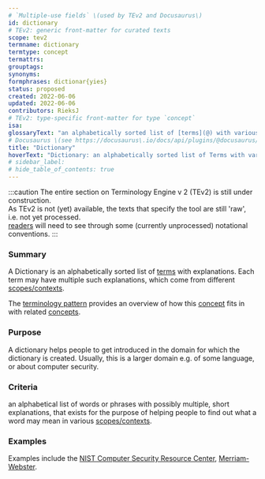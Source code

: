 ```yaml
---
# `Multiple-use fields` \(used by TEv2 and Docusaurus\)
id: dictionary
# TEv2: generic front-matter for curated texts
scope: tev2
termname: dictionary
termtype: concept
termattrs:
grouptags:
synonyms:
formphrases: dictionar{yies}
status: proposed
created: 2022-06-06
updated: 2022-06-06
contributors: RieksJ
# TEv2: type-specific front-matter for type `concept`
isa:
glossaryText: "an alphabetically sorted list of [terms](@) with various meanings that they may have in different contexts."
# Docusaurus \(see https://docusaurus\.io/docs/api/plugins/@docusaurus/plugin-content-docs#markdown-front-matter\):
title: "Dictionary"
hoverText: "Dictionary: an alphabetically sorted list of Terms with various meanings that they may have in different contexts."
# sidebar_label:
# hide_table_of_contents: true
---
```


:::caution
The entire section on Terminology Engine v 2 (TEv2) is still under construction.<br/>
As TEv2 is not (yet) available, the texts that specify the tool are still 'raw', i.e. not yet processed.<br/>[readers](@) will need to see through some (currently unprocessed) notational conventions.
:::

### Summary

A Dictionary is an alphabetically sorted list of [terms](@) with explanations. Each term may have multiple such explanations, which come from different [scopes/contexts](scope@).

The [terminology pattern](pattern-terminology-support@) provides an overview of how this [concept](@) fits in with related [concepts](@).

### Purpose

A dictionary helps people to get introduced in the domain for which the dictionary is created. Usually, this is a larger domain e.g. of some language, or about computer security.

### Criteria
an alphabetical list of words or phrases with possibly multiple, short explanations, that exists for the purpose of helping people to find out what a word may mean in various [scopes/contexts](@).

### Examples
Examples include the [NIST Computer Security Resource Center](https://csrc.nist.gov/glossary), [Merriam-Webster](https://www.merriam-webster.com/dictionary/).
